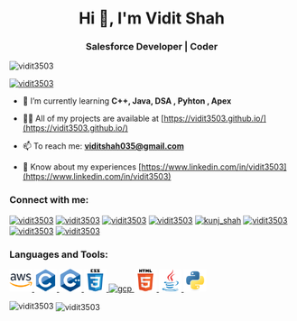 <h1 align="center">Hi 👋, I'm Vidit Shah</h1>
<h3 align="center">Salesforce Developer | Coder </h3>

<p align="left"> <img src="https://komarev.com/ghpvc/?username=vidit3503&label=Profile%20views&color=0e75b6&style=flat" alt="vidit3503" /> </p>

<p align="left"> <a href="https://twitter.com/vidit3503" target="blank"><img src="https://img.shields.io/twitter/follow/vidit3503?logo=twitter&style=for-the-badge" alt="vidit3503" /></a> </p>

- 🌱 I’m currently learning **C++, Java, DSA , Pyhton , Apex**

- 👨‍💻 All of my projects are available at [https://vidit3503.github.io/](https://vidit3503.github.io/)

- 📫 To reach me: **viditshah035@gmail.com**

- 📄 Know about my experiences [https://www.linkedin.com/in/vidit3503](https://www.linkedin.com/in/vidit3503)

<h3 align="left">Connect with me:</h3>
<p align="left">
<a href="https://twitter.com/vidit3503" target="blank"><img align="center" src="https://raw.githubusercontent.com/rahuldkjain/github-profile-readme-generator/master/src/images/icons/Social/twitter.svg" alt="vidit3503" height="30" width="40" /></a>
<a href="https://linkedin.com/in/vidit3503" target="blank"><img align="center" src="https://raw.githubusercontent.com/rahuldkjain/github-profile-readme-generator/master/src/images/icons/Social/linked-in-alt.svg" alt="vidit3503" height="30" width="40" /></a>
<a href="https://stackoverflow.com/users/vidit-shah" target="blank"><img align="center" src="https://raw.githubusercontent.com/rahuldkjain/github-profile-readme-generator/master/src/images/icons/Social/stack-overflow.svg" alt="vidit3503" height="30" width="40" /></a>
<a href="https://instagram.com/vidit3503" target="blank"><img align="center" src="https://raw.githubusercontent.com/rahuldkjain/github-profile-readme-generator/master/src/images/icons/Social/instagram.svg" alt="vidit3503" height="30" width="40" /></a>
<a href="https://www.codechef.com/users/vidit3503" target="blank"><img align="center" src="https://cdn.jsdelivr.net/npm/simple-icons@3.1.0/icons/codechef.svg" alt="kunj_shah" height="30" width="40" /></a>
<a href="https://www.hackerrank.com/vidit3503" target="blank"><img align="center" src="https://raw.githubusercontent.com/rahuldkjain/github-profile-readme-generator/master/src/images/icons/Social/hackerrank.svg" alt="vidit3503" height="30" width="40" /></a>
<a href="https://codeforces.com/profile/vidit3503" target="blank"><img align="center" src="https://raw.githubusercontent.com/rahuldkjain/github-profile-readme-generator/master/src/images/icons/Social/codeforces.svg" alt="vidit3503" height="30" width="40" /></a>
<a href="https://www.leetcode.com/vidit3503" target="blank"><img align="center" src="https://raw.githubusercontent.com/rahuldkjain/github-profile-readme-generator/master/src/images/icons/Social/leet-code.svg" alt="vidit3503" height="30" width="40" /></a>
</p>

<h3 align="left">Languages and Tools:</h3>
<p align="left"> <a href="https://aws.amazon.com" target="_blank" rel="noreferrer"> <img src="https://raw.githubusercontent.com/devicons/devicon/master/icons/amazonwebservices/amazonwebservices-original-wordmark.svg" alt="aws" width="40" height="40"/> </a> <a href="https://www.cprogramming.com/" target="_blank" rel="noreferrer"> <img src="https://raw.githubusercontent.com/devicons/devicon/master/icons/c/c-original.svg" alt="c" width="40" height="40"/> </a> <a href="https://www.w3schools.com/cpp/" target="_blank" rel="noreferrer"> <img src="https://raw.githubusercontent.com/devicons/devicon/master/icons/cplusplus/cplusplus-original.svg" alt="cplusplus" width="40" height="40"/> </a> <a href="https://www.w3schools.com/css/" target="_blank" rel="noreferrer"> <img src="https://raw.githubusercontent.com/devicons/devicon/master/icons/css3/css3-original-wordmark.svg" alt="css3" width="40" height="40"/> </a> <a href="https://cloud.google.com" target="_blank" rel="noreferrer"> <img src="https://www.vectorlogo.zone/logos/google_cloud/google_cloud-icon.svg" alt="gcp" width="40" height="40"/> </a> <a href="https://www.w3.org/html/" target="_blank" rel="noreferrer"> <img src="https://raw.githubusercontent.com/devicons/devicon/master/icons/html5/html5-original-wordmark.svg" alt="html5" width="40" height="40"/> </a> <a href="https://www.java.com" target="_blank" rel="noreferrer"> <img src="https://raw.githubusercontent.com/devicons/devicon/master/icons/java/java-original.svg" alt="java" width="40" height="40"/> </a> <a href="https://www.python.org" target="_blank" rel="noreferrer"> <img src="https://raw.githubusercontent.com/devicons/devicon/master/icons/python/python-original.svg" alt="python" width="40" height="40"/> </a>  </p>

<p><img align="left" src="https://github-readme-stats.vercel.app/api/top-langs?username=vidit3503&show_icons=true&locale=en&layout=compact" alt="vidit3503" /></p>

<p>&nbsp;<img align="center" src="https://github-readme-stats.vercel.app/api?username=vidit3503&show_icons=true&locale=en" alt="vidit3503" /></p>
